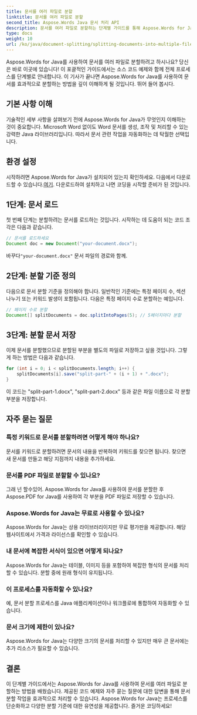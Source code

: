 ```yaml
---
title: 문서를 여러 파일로 분할
linktitle: 문서를 여러 파일로 분할
second_title: Aspose.Words Java 문서 처리 API
description: 문서를 여러 파일로 분할하는 단계별 가이드를 통해 Aspose.Words for Java의 강력한 기능을 활용해 보세요. 전문가의 통찰력과 소스 코드 예제를 얻으세요.
type: docs
weight: 10
url: /ko/java/document-splitting/splitting-documents-into-multiple-files/
---
```


Aspose.Words for Java를 사용하여 문서를 여러 파일로 분할하려고 하시나요? 당신은 바로 이곳에 있습니다! 이 포괄적인 가이드에서는 소스 코드 예제와 함께 전체 프로세스를 단계별로 안내합니다. 이 기사가 끝나면 Aspose.Words for Java를 사용하여 문서를 효과적으로 분할하는 방법을 깊이 이해하게 될 것입니다. 뛰어 들어 봅시다.

## 기본 사항 이해

기술적인 세부 사항을 살펴보기 전에 Aspose.Words for Java가 무엇인지 이해하는 것이 중요합니다. Microsoft Word 없이도 Word 문서를 생성, 조작 및 처리할 수 있는 강력한 Java 라이브러리입니다. 따라서 문서 관련 작업을 자동화하는 데 탁월한 선택입니다.

## 환경 설정

 시작하려면 Aspose.Words for Java가 설치되어 있는지 확인하세요. 다음에서 다운로드할 수 있습니다.[여기](https://releases.aspose.com/words/java/). 다운로드하여 설치하고 나면 코딩을 시작할 준비가 된 것입니다.

## 1단계: 문서 로드

첫 번째 단계는 분할하려는 문서를 로드하는 것입니다. 시작하는 데 도움이 되는 코드 조각은 다음과 같습니다.

```java
// 문서를 로드하세요
Document doc = new Document("your-document.docx");
```

 바꾸다`"your-document.docx"` 문서 파일의 경로와 함께.

## 2단계: 분할 기준 정의

다음으로 문서 분할 기준을 정의해야 합니다. 일반적인 기준에는 특정 페이지 수, 섹션 나누기 또는 키워드 발생이 포함됩니다. 다음은 특정 페이지 수로 분할하는 예입니다.

```java
// 페이지 수로 분할
Document[] splitDocuments = doc.splitIntoPages(5); // 5페이지마다 분할
```

## 3단계: 분할 문서 저장

이제 문서를 분할했으므로 분할된 부분을 별도의 파일로 저장하고 싶을 것입니다. 그렇게 하는 방법은 다음과 같습니다.

```java
for (int i = 0; i < splitDocuments.length; i++) {
    splitDocuments[i].save("split-part-" + (i + 1) + ".docx");
}
```

이 코드는 "split-part-1.docx", "split-part-2.docx" 등과 같은 파일 이름으로 각 분할 부분을 저장합니다.

## 자주 묻는 질문

### 특정 키워드로 문서를 분할하려면 어떻게 해야 하나요?
문서를 키워드로 분할하려면 문서의 내용을 반복하여 키워드를 찾으면 됩니다. 찾으면 새 문서를 만들고 해당 지점까지 내용을 추가하세요.

### 문서를 PDF 파일로 분할할 수 있나요?
그래 넌 할수있어. Aspose.Words for Java를 사용하여 문서를 분할한 후 Aspose.PDF for Java를 사용하여 각 부분을 PDF 파일로 저장할 수 있습니다.

### Aspose.Words for Java는 무료로 사용할 수 있나요?
Aspose.Words for Java는 상용 라이브러리이지만 무료 평가판을 제공합니다. 해당 웹사이트에서 가격과 라이선스를 확인할 수 있습니다.

### 내 문서에 복잡한 서식이 있으면 어떻게 되나요?
Aspose.Words for Java는 테이블, 이미지 등을 포함하여 복잡한 형식의 문서를 처리할 수 있습니다. 분할 중에 원래 형식이 유지됩니다.

### 이 프로세스를 자동화할 수 있나요?
예, 문서 분할 프로세스를 Java 애플리케이션이나 워크플로에 통합하여 자동화할 수 있습니다.

### 문서 크기에 제한이 있나요?
Aspose.Words for Java는 다양한 크기의 문서를 처리할 수 있지만 매우 큰 문서에는 추가 리소스가 필요할 수 있습니다.

## 결론

이 단계별 가이드에서는 Aspose.Words for Java를 사용하여 문서를 여러 파일로 분할하는 방법을 배웠습니다. 제공된 코드 예제와 자주 묻는 질문에 대한 답변을 통해 문서 분할 작업을 효과적으로 처리할 수 있습니다. Aspose.Words for Java는 프로세스를 단순화하고 다양한 분할 기준에 대한 유연성을 제공합니다. 즐거운 코딩하세요!